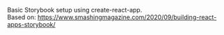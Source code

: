 Basic Storybook setup using create-react-app.  
Based on: https://www.smashingmagazine.com/2020/09/building-react-apps-storybook/  
